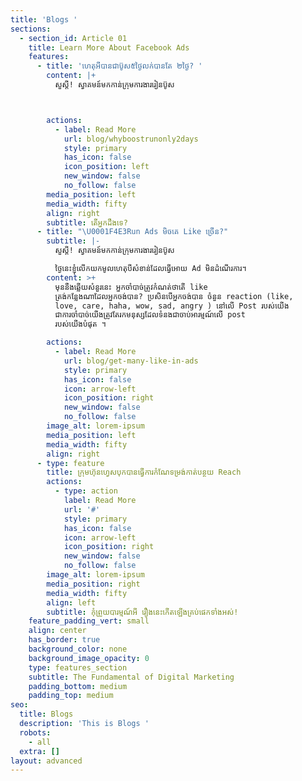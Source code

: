 ```yaml
---
title: 'Blogs '
sections:
  - section_id: Article 01
    title: Learn More About Facebook Ads
    features:
      - title: 'ហេតុអីបានជាប៊ូស៥ថ្ងៃលក់បានតែ ២ថ្ងៃ? '
        content: |+
          សួស្ដី! ស្វាគមន៍មកកាន់ក្រុមការងាររៀនប៊ូស



        actions:
          - label: Read More
            url: blog/whyboostrunonly2days
            style: primary
            has_icon: false
            icon_position: left
            new_window: false
            no_follow: false
        media_position: left
        media_width: fifty
        align: right
        subtitle: តើអ្នកដឹងទេ?
      - title: "\U0001F4E3Run Ads មិចគេ Like ច្រើន?"
        subtitle: |-
          សួស្ដី! ស្វាគមន៍មកកាន់ក្រុមការងាររៀនប៊ូស

          ថ្ងៃនេះខ្ញុំលើកយកមូលហេតុបីសំខាន់ដែលធ្វើអោយ Ad មិនដំណើរការ។
        content: >+
          មុននឹងឆ្លើយសំនួរនេះ អ្នកចាំបាច់ត្រូវកំណត់ថាតើ like
          ត្រង់កន្លែងណាដែលអ្នកចង់បាន? ប្រសិនបើអ្នកចង់បាន ចំនួន reaction (like,
          love, care, haha, wow, sad, angry ) នៅលើ Post របស់យើង
          ជាការចាំបាច់យើងត្រូវតែរកមនុស្សដែលទំនងជាចាប់អារម្មណ៍លើ post
          របស់យើងបំផុត ។

        actions:
          - label: Read More
            url: blog/get-many-like-in-ads
            style: primary
            has_icon: false
            icon: arrow-left
            icon_position: right
            new_window: false
            no_follow: false
        image_alt: lorem-ipsum
        media_position: left
        media_width: fifty
        align: right
      - type: feature
        title: ក្រុមហ៊ុនហ្វេសបុកបានធ្វើការកំណែទម្រង់កាត់បន្ថយ Reach
        actions:
          - type: action
            label: Read More
            url: '#'
            style: primary
            has_icon: false
            icon: arrow-left
            icon_position: right
            new_window: false
            no_follow: false
        image_alt: lorem-ipsum
        media_position: right
        media_width: fifty
        align: left
        subtitle: កុំព្រួយបារម្មណ៍អី រឿងនេះកើតឡើងគ្រប់ផេកទាំងអស់!
    feature_padding_vert: small
    align: center
    has_border: true
    background_color: none
    background_image_opacity: 0
    type: features_section
    subtitle: The Fundamental of Digital Marketing
    padding_bottom: medium
    padding_top: medium
seo:
  title: Blogs
  description: 'This is Blogs '
  robots:
    - all
  extra: []
layout: advanced
---
```

